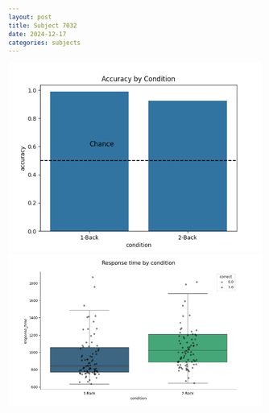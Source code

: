 ```yaml
---
layout: post
title: Subject 7032
date: 2024-12-17
categories: subjects
---
```


![](data/7032/run-6/7032_ATS_acc.png)
![](data/7032/run-6/7032_ATS_rt.png)
